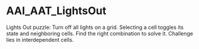 # AAI_AAT_LightsOut
Lights Out puzzle: Turn off all lights on a grid. Selecting a cell toggles its state and neighboring cells. Find the right combination to solve it. Challenge lies in interdependent cells.
